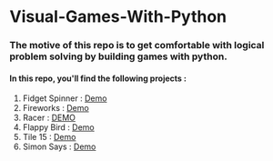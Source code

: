 # Visual-Games-With-Python

### The motive of this repo is to get comfortable with logical problem solving by building games with python.

#### In this repo, you'll find the following projects : 

1. Fidget Spinner : [Demo](https://replit.com/@Trixx/Turtle-Game-1-Fidget)
2. Fireworks :  [Demo](https://replit.com/@Trixx/Fireworks)
3. Racer : [DEMO](https://replit.com/@Trixx/Turtle-Game-2-Turtle-Race)
4. Flappy Bird : [Demo](https://replit.com/@Trixx/Turtle-Game-6-Flappy-Birds)
5. Tile 15 : [Demo](https://replit.com/@Trixx/Turtle-Game-3-Tile-15)
6. Simon Says : [Demo](https://replit.com/@Trixx/Turtle-Game-4-Simon-Says)
